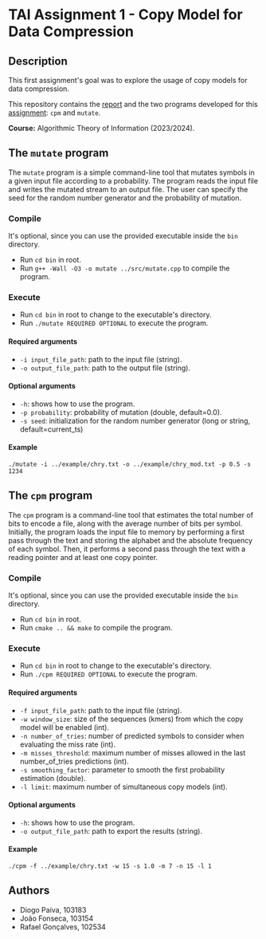 # TAI Assignment 1 - Copy Model for Data Compression

## Description

This first assignment's goal was to explore the usage of copy models for data compression.

This repository contains the [report](report/report.pdf) and the two programs developed for this [assignment](description.pdf): `cpm`
and `mutate`.

**Course:** Algorithmic Theory of Information (2023/2024).

## The `mutate` program

The `mutate` program is a simple command-line tool that mutates symbols in a given input file according to a
probability. The program reads the input file and writes the mutated stream to an output file. The user can specify
the seed for the random number generator and the probability of mutation.

### Compile

It's optional, since you can use the provided executable inside the `bin` directory.

- Run `cd bin` in root.
- Run `g++ -Wall -O3 -o mutate ../src/mutate.cpp` to compile the program.

### Execute

- Run `cd bin` in root to change to the executable's directory.
- Run `./mutate REQUIRED OPTIONAL` to execute the program.

#### Required arguments

- `-i input_file_path`: path to the input file (string).
- `-o output_file_path`: path to the output file (string).

#### Optional arguments

- `-h`: shows how to use the program.
- `-p probability`: probability of mutation (double, default=0.0).
- `-s seed`: initialization for the random number generator (long or string, default=current_ts)

#### Example

`./mutate -i ../example/chry.txt -o ../example/chry_mod.txt -p 0.5 -s 1234`

## The `cpm` program

The `cpm` program is a command-line tool that estimates the total number of bits to encode a file, along with the average number of bits per symbol.
Initially, the program loads the input file to memory by performing a first pass through the text and storing the alphabet and the absolute frequency 
of each symbol. Then, it performs a second pass through the text with a reading pointer and at least one copy pointer.

### Compile

It's optional, since you can use the provided executable inside the `bin` directory.

- Run `cd bin` in root.
- Run `cmake .. && make` to compile the program.

### Execute

- Run `cd bin` in root to change to the executable's directory.
- Run `./cpm REQUIRED OPTIONAL` to execute the program.

#### Required arguments

- `-f input_file_path`: path to the input file (string).
- `-w window_size`: size of the sequences (kmers) from which the copy model will be enabled (int).
- `-n number_of_tries`: number of predicted symbols to consider when evaluating the miss rate (int).
- `-m misses_threshold`: maximum number of misses allowed in the last number_of_tries predictions (int).
- `-s smoothing_factor`: parameter to smooth the first probability estimation (double).
- `-l limit`: maximum number of simultaneous copy models (int).

#### Optional arguments

- `-h`: shows how to use the program.
- `-o output_file_path`: path to export the results (string).

#### Example

`./cpm -f ../example/chry.txt -w 15 -s 1.0 -m 7 -n 15 -l 1`

## Authors

- Diogo Paiva, 103183
- João Fonseca, 103154
- Rafael Gonçalves, 102534
